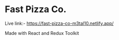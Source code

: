 # Fast Pizza Co.

Live link:- https://fast-pizza-co-m3tal10.netlify.app/

Made with React and Redux Toolkit
